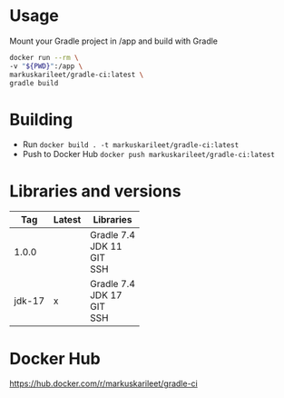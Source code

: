 # Usage
Mount your Gradle project in /app and build with Gradle

```bash
docker run --rm \
-v "${PWD}":/app \
markuskarileet/gradle-ci:latest \
gradle build
```

# Building

* Run `docker build . -t markuskarileet/gradle-ci:latest`
* Push to Docker Hub `docker push markuskarileet/gradle-ci:latest`

# Libraries and versions

| Tag    | Latest | Libraries                             |
|--------|:-------|---------------------------------------|
| 1.0.0  |        | Gradle 7.4<br/>JDK 11<br/>GIT<br/>SSH |
| jdk-17 | x      | Gradle 7.4<br/>JDK 17<br/>GIT<br/>SSH |

# Docker Hub
https://hub.docker.com/r/markuskarileet/gradle-ci
